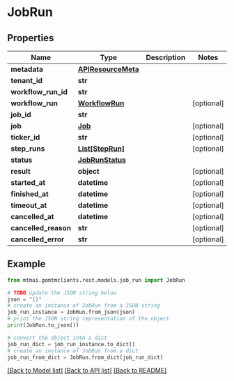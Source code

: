 # JobRun


## Properties

Name | Type | Description | Notes
------------ | ------------- | ------------- | -------------
**metadata** | [**APIResourceMeta**](APIResourceMeta.md) |  | 
**tenant_id** | **str** |  | 
**workflow_run_id** | **str** |  | 
**workflow_run** | [**WorkflowRun**](WorkflowRun.md) |  | [optional] 
**job_id** | **str** |  | 
**job** | [**Job**](Job.md) |  | [optional] 
**ticker_id** | **str** |  | [optional] 
**step_runs** | [**List[StepRun]**](StepRun.md) |  | [optional] 
**status** | [**JobRunStatus**](JobRunStatus.md) |  | 
**result** | **object** |  | [optional] 
**started_at** | **datetime** |  | [optional] 
**finished_at** | **datetime** |  | [optional] 
**timeout_at** | **datetime** |  | [optional] 
**cancelled_at** | **datetime** |  | [optional] 
**cancelled_reason** | **str** |  | [optional] 
**cancelled_error** | **str** |  | [optional] 

## Example

```python
from mtmai.gomtmclients.rest.models.job_run import JobRun

# TODO update the JSON string below
json = "{}"
# create an instance of JobRun from a JSON string
job_run_instance = JobRun.from_json(json)
# print the JSON string representation of the object
print(JobRun.to_json())

# convert the object into a dict
job_run_dict = job_run_instance.to_dict()
# create an instance of JobRun from a dict
job_run_from_dict = JobRun.from_dict(job_run_dict)
```
[[Back to Model list]](../README.md#documentation-for-models) [[Back to API list]](../README.md#documentation-for-api-endpoints) [[Back to README]](../README.md)


